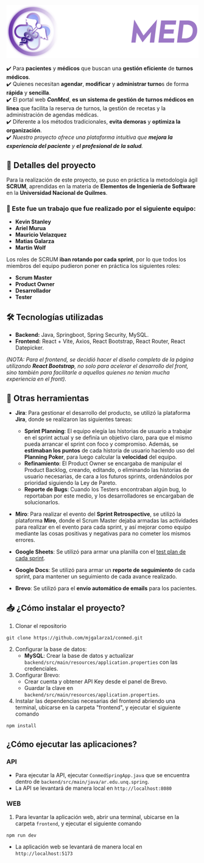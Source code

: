 <p align="center">
  <img src="github-assets/conmed-logo.svg" alt="ConMed Logo">
</p>

✔️ Para **pacientes** y **médicos** que buscan una **gestión eficiente** de **turnos médicos**.<br>
✔️ Quienes necesitan **agendar**, **modificar** y **administrar turno**s de forma **rápida** y **sencilla**.<br>
✔️ El portal web **_ConMed_**, **es un sistema de gestión de turnos médicos en línea** que facilita la reserva de turnos, la gestión de recetas y la administración de agendas médicas.<br>
✔️ Diferente a los métodos tradicionales, **evita demoras** y **optimiza la organización**.<br>
✔️ _Nuestro proyecto ofrece una plataforma intuitiva que **mejora la experiencia del paciente** y **el profesional de la salud**._

## 📝 Detalles del proyecto
Para la realización de este proyecto, se puso en práctica la metodología ágil **SCRUM**, aprendidas en la materia de **Elementos de Ingeniería de Software** en la **Universidad Nacional de Quilmes**.

### 👥 Este fue un trabajo que fue realizado por el siguiente equipo:
- **Kevin Stanley**
- **Ariel Murua**
- **Mauricio Velazquez**
- **Matias Galarza**
- **Martin Wolf**

Los roles de SCRUM **iban rotando por cada sprint**, por lo que todos los miembros del equipo pudieron poner en práctica los siguientes roles:
- **Scrum Master**
- **Product Owner**
- **Desarrollador**
- **Tester**

## 🛠️ Tecnologías utilizadas
- **Backend:** Java, Springboot, Spring Security, MySQL.
- **Frontend:** React + Vite, Axios, React Bootstrap, React Router, React Datepicker.

_(NOTA: Para el frontend, se decidió hacer el diseño completo de la página utilizando **React Bootstrap**, no solo para acelerar el desarrollo del front, sino también para facilitarle a aquellos quienes no tenían mucha experiencia en el front)._

## 🧰 Otras herramientas
- **Jira**: Para gestionar el desarrollo del producto, se utilizó la plataforma **Jira**, donde se realizaron las siguientes tareas:
  - **Sprint Planning**: El equipo elegía las historias de usuario a trabajar en el sprint actual y se definía un objetivo claro, para que el mismo pueda arrancar el sprint con foco y compromiso. Además, se **estimaban los puntos** de cada historia de usuario haciendo uso del **Planning Poker**, para luego calcular la **velocidad** del equipo.
  - **Refinamiento**: El Product Owner se encargaba de manipular el Product Backlog, creando, editando, o eliminando las historias de usuario necesarias, de cara a los futuros sprints, ordenándolos por prioridad siguiendo la Ley de Pareto.
  - **Reporte de Bugs**: Cuando los Testers encontraban algún bug, lo reportaban por este medio, y los desarrolladores se encargaban de solucionarlos.

- **Miro**: Para realizar el evento del **Sprint Retrospective**, se utilizó la plataforma **Miro**, donde el Scrum Master dejaba armadas las actividades para realizar en el evento para cada sprint, y así mejorar como equipo mediante las cosas positivas y negativas para no cometer los mismos errores.
- **Google Sheets**: Se utilizó para armar una planilla con el [test plan de cada sprint](https://docs.google.com/spreadsheets/d/1i60LmYcsdhR-yj7t0_Hy7Zn4ZnUoEwvwH1ZPHxQGDWA/edit?usp=sharing).
- **Google Docs**: Se utilizó para armar un **reporte de seguimiento** de cada sprint, para mantener un seguimiento de cada avance realizado.
- **Brevo**: Se utilizó para el **envío automático de emails** para los pacientes.

## 📥 ¿Cómo instalar el proyecto?
1. Clonar el repositorio
```
git clone https://github.com/mjgalarza1/conmed.git
```
2. Configurar la base de datos:
    - **MySQL**: Crear la base de datos y actualizar `backend/src/main/resources/application.properties` con las credenciales.
3. Configurar Brevo:
   - Crear cuenta y obtener API Key desde el panel de Brevo.
   - Guardar la clave en `backend/src/main/resources/application.properties`.
4. Instalar las dependencias necesarias del frontend abriendo una terminal, ubicarse en la carpeta "frontend", y ejecutar el siguiente comando
```
npm install
```
## ¿Cómo ejecutar las aplicaciones?
### API
- Para ejecutar la API, ejecutar `ConmedSpringApp.java` que se encuentra dentro de `backend/src/main/java/ar.edu.unq.spring`.<br>
- La API se levantará de manera local en `http://localhost:8080`
### WEB
1. Para levantar la aplicación web, abrir una terminal, ubicarse en la carpeta `frontend`, y ejecutar el siguiente comando
```
npm run dev
```
- La aplicación web se levantará de manera local en `http://localhost:5173`
